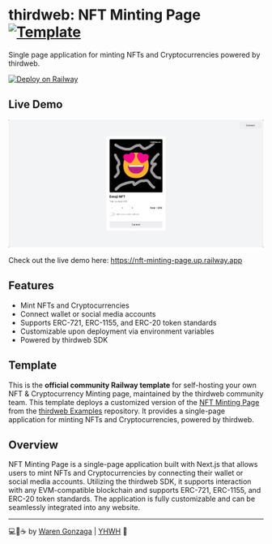 # thirdweb: NFT Minting Page [![Template](https://img.shields.io/badge/Railway-Template-853BCE.svg?logo=railway&labelColor=181717&longCache=true&style=flat-square)](https://railway.app?referralCode=KN9JqT)

Single page application for minting NFTs and Cryptocurrencies powered by thirdweb.

[![Deploy on Railway](https://railway.com/button.svg)](https://railway.com/template/xyxkOh?referralCode=KN9JqT)

## Live Demo

![Demo](assets/demo.png)

Check out the live demo here: <https://nft-minting-page.up.railway.app>

## Features

- Mint NFTs and Cryptocurrencies
- Connect wallet or social media accounts
- Supports ERC-721, ERC-1155, and ERC-20 token standards
- Customizable upon deployment via environment variables
- Powered by thirdweb SDK

## Template

This is the **official community Railway template** for self-hosting your own NFT & Cryptocurrency Minting page, maintained by the thirdweb community team. This template deploys a customized version of the [NFT Minting Page](https://github.com/thirdweb-example/nft-minting-template) from the [thirdweb Examples](https://github.om/thirdweb-example) repository. It provides a single-page application for minting NFTs and Cryptocurrencies, powered by thirdweb.

## Overview

NFT Minting Page is a single-page application built with Next.js that allows users to mint NFTs and Cryptocurrencies by connecting their wallet or social media accounts. Utilizing the thirdweb SDK, it supports interaction with any EVM-compatible blockchain and supports ERC-721, ERC-1155, and ERC-20 token standards. The application is fully customizable and can be seamlessly integrated into any website.

---

💻💖☕ by [Waren Gonzaga](https://warengonzaga.com) | [YHWH](https://youtu.be/HHrxS4diLew?t=44) 🙏
